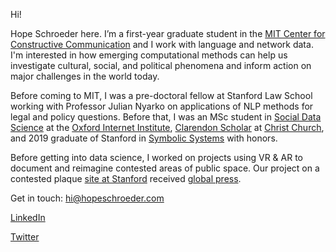 Hi!

Hope Schroeder here. I’m a first-year graduate student in the [MIT Center for Constructive Communication](https://www.ccc.mit.edu/) and I work with language and network data. I'm interested in how emerging computational methods can help us investigate cultural, social, and political phenomena and inform action on major challenges in the world today. 

Before coming to MIT, I was a pre-doctoral fellow at Stanford Law School working with Professor Julian Nyarko on applications of NLP methods for legal and policy questions. Before that, I was an MSc student in [Social Data Science](https://www.oii.ox.ac.uk/study/msc-in-social-data-science/) at the [Oxford Internet Institute](https://www.oii.ox.ac.uk/), [Clarendon Scholar](http://www.ox.ac.uk/clarendon) at [Christ Church](https://www.chch.ox.ac.uk/), and 2019 graduate of Stanford in [Symbolic Systems](https://symsys.stanford.edu/) with honors. 

Before getting into data science, I worked on projects using VR & AR to document and reimagine contested areas of public space. Our project on a contested plaque [site at Stanford](https://www.dearvisitor.app/) received [global press](https://www.dearvisitor.app/press). 

Get in touch: hi@hopeschroeder.com

[LinkedIn](https://www.linkedin.com/in/hopeschroeder/)

[Twitter](https://twitter.com/Schropes)
